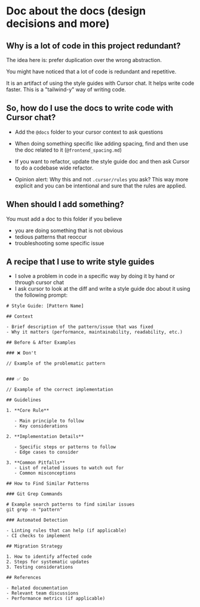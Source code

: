 # Doc about the docs (design decisions and more)

## Why is a lot of code in this project redundant?

The idea here is: prefer duplication over the wrong abstraction.

You might have noticed that a lot of code is redundant and repetitive.

It is an artifact of using the style guides with Cursor chat. It helps write code faster.
This is a "tailwind-y" way of writing code.

## So, how do I use the docs to write code with Cursor chat?

- Add the `@docs` folder to your cursor context to ask questions
- When doing something specific like adding spacing, find and then use the doc related to it (`@frontend_spacing.md`)
- If you want to refactor, update the style guide doc and then ask Cursor to do a codebase wide refactor.

- Opinion alert: Why this and not `.cursor/rules` you ask? This way more explicit and you can be intentional and sure that the rules are applied.

## When should I add something?

You must add a doc to this folder if you believe

- you are doing something that is not obvious
- tedious patterns that reoccur
- troubleshooting some specific issue

## A recipe that I use to write style guides

- I solve a problem in code in a specific way by doing it by hand or through cursor chat
- I ask cursor to look at the diff and write a style guide doc about it using the following prompt:


```
# Style Guide: [Pattern Name]

## Context

- Brief description of the pattern/issue that was fixed
- Why it matters (performance, maintainability, readability, etc.)

## Before & After Examples

### ❌ Don't

// Example of the problematic pattern


### ✅ Do

// Example of the correct implementation

## Guidelines

1. **Core Rule**

   - Main principle to follow
   - Key considerations

2. **Implementation Details**

   - Specific steps or patterns to follow
   - Edge cases to consider

3. **Common Pitfalls**
   - List of related issues to watch out for
   - Common misconceptions

## How to Find Similar Patterns

### Git Grep Commands

# Example search patterns to find similar issues
git grep -n "pattern"

### Automated Detection

- Linting rules that can help (if applicable)
- CI checks to implement

## Migration Strategy

1. How to identify affected code
2. Steps for systematic updates
3. Testing considerations

## References

- Related documentation
- Relevant team discussions
- Performance metrics (if applicable)
```

